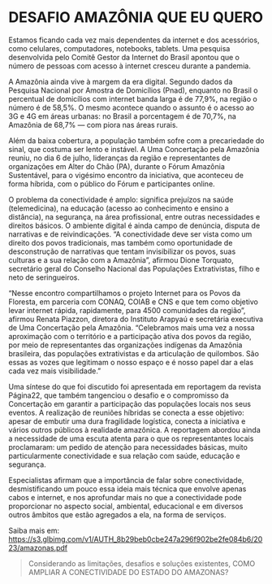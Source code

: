 # DESAFIO AMAZÔNIA QUE EU QUERO

Estamos ficando cada vez mais dependentes da internet e dos acessórios, como celulares, computadores, notebooks, tablets. Uma pesquisa desenvolvida pelo Comitê Gestor da Internet do Brasil apontou que o número de pessoas com acesso à internet cresceu durante a pandemia.

A Amazônia ainda vive à margem da era digital. Segundo dados da Pesquisa Nacional por Amostra de Domicílios (Pnad), enquanto no Brasil o percentual de domicílios com internet banda larga é de 77,9%, na região o número é de 58,5%. O mesmo acontece quando o assunto é o acesso ao 3G e 4G em áreas urbanas: no Brasil a porcentagem é de 70,7%, na Amazônia de 68,7% — com piora nas áreas rurais.

Além da baixa cobertura, a população também sofre com a precariedade do sinal, que costuma ser lento e instável. A Uma Concertação pela Amazônia reuniu, no dia 6 de julho, lideranças da região e representantes de organizações em Alter do Chão (PA), durante o Fórum Amazônia Sustentável, para o vigésimo encontro da iniciativa, que aconteceu de forma híbrida, com o público do Fórum e participantes online.

O problema da conectividade é amplo: significa prejuízos na saúde (telemedicina), na educação (acesso ao conhecimento e ensino a distância), na segurança, na área profissional, entre outras necessidades e direitos básicos. O ambiente digital é ainda campo de denúncia, disputa de narrativas e de reivindicações. “A conectividade deve ser vista como um direito dos povos tradicionais, mas também como oportunidade de desconstrução de narrativas que tentam invisibilizar os povos, suas culturas e a sua relação com a Amazônia”, afirmou Dione Torquato, secretário geral do Conselho Nacional das Populações Extrativistas, filho e neto de seringueiros.

“Nesse encontro compartilhamos o projeto Internet para os Povos da Floresta, em parceria com CONAQ, COIAB e CNS e que tem como objetivo levar internet rápida, rapidamente, para 4500 comunidades da região”, afirmou Renata Piazzon, diretora do Instituto Arapyaú e secretária executiva de Uma Concertação pela Amazônia. “Celebramos mais uma vez a nossa aproximação com o território e a participação ativa dos povos da região, por meio de representantes das organizações indígenas da Amazônia brasileira, das populações extrativistas e da articulação de quilombos. São essas as vozes que legitimam o nosso espaço e é nosso papel dar a elas cada vez mais visibilidade.”

Uma síntese do que foi discutido foi apresentada em reportagem da revista Página22, que também tangenciou o desafio e o compromisso da Concertação em garantir a participação das populações locais nos seus eventos. A realização de reuniões híbridas se conecta a esse objetivo: apesar de embutir uma dura fragilidade logística, conecta a iniciativa e vários outros públicos à realidade amazônica. A reportagem abordou ainda a necessidade de uma escuta atenta para o que os representantes locais proclamaram: um pedido de atenção para necessidades básicas, muito particularmente conectividade e sua relação com saúde, educação e segurança.

Especialistas afirmam que a importância de falar sobre conectividade, desmistificando um pouco essa ideia mais técnica que envolve apenas cabos e internet, e nos aprofundar mais no que a conectividade pode proporcionar no aspecto social, ambiental, educacional e em diversos outros âmbitos que estão agregados a ela, na forma de serviços.


Saiba mais em: https://s3.glbimg.com/v1/AUTH_8b29beb0cbe247a296f902be2fe084b6/2023/amazonas.pdf


> Considerando as limitações, desafios e soluções existentes, COMO AMPLIAR A CONECTIVIDADE DO ESTADO DO AMAZONAS?
